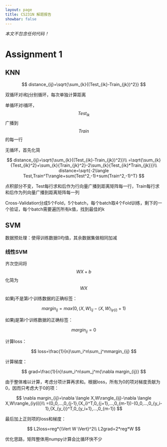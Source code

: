 ```yaml
---
layout: page
title: CS231N 解题报告
showbar: false
---
```


*本文不包含任何代码！*

# Assignment 1

## KNN

$$ distance_{ij}=\sqrt{\sum_{k}{(Test_{ik}-Train_{jk})^2}} $$

双循环对i和j分别循环，每次单独计算距离

单循环对i循环，$$ Test_{ik} $$广播到$$ Train $$的每一行

无循环，首先化简

$$
distance_{ij}=\sqrt{\sum_{k}{(Test_{ik}-Train_{jk})^2}}\\
=\sqrt{\sum_{k}{Test_{ik}^2}+\sum_{k}{Train_{jk}^2}-2\sum_{k}{Test_{ik}*Train_{jk}}}\\
distance=\sqrt{-2\langle Test,Train^T\rangle+sum(Test^2,-1)+sum(Train^2,-1)^T}
$$

点积部分不变，Test每行求和后作为行向量广播到距离矩阵每一行，Train每行求和后作为列向量广播到距离矩阵每一列

Cross-Validation分成5个Fold，5个batch，每个batch取4个Fold训练，剩下的一个验证，每个batch需要遍历所有k值，找到最佳的k

## SVM

数据预处理：使得训练数据0均值，其余数据集做相同加减

### 线性SVM

齐次空间将$$ WX+b $$化简为$$ WX $$

如果j不是第i个训练数据的正确标签：

$$ margin_{ij}=max(0,\langle X,W\rangle_{ij}-\langle X,W\rangle_{iy(i)}+1) $$

如果j是第i个训练数据的正确标签：

$$ margin_{ij}=0 $$

计算loss：

$$ loss=\frac{1}{n}\sum_i^n\sum_j^mmargin_{ij} $$

计算梯度：

$$ grad=\frac{1}{n}\sum_i^n\sum_j^m{\nabla margin_{ij}} $$

由于整体难以计算，考虑分项计算再求和。根据loss，所有为0的项对梯度贡献为0，因而只考虑大于0的项：

$$
\nabla margin_{ij}=\nabla \langle X,W\rangle_{ij}-\nabla \langle X,W\rangle_{iy(i)}\\
=(0_0,...,0_{j-1},{X_i}^T,0_{j+1},...,0_{m-1})-(0_0,...,0_{y_i-1},{X_{y_i}}^T,0_{y_i+1},...,0_{m-1})
$$

最后加上正则项的loss和梯度：

$$
L2loss=reg*{\Vert W \Vert}^2\\
L2grad=2*reg*W
$$

优化思路，矩阵整体用numpy计算会比循环快不少


